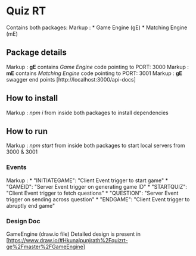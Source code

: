 # Quiz RT 
Contains both packages: 
Markup : * Game Engine (gE) 
         * Matching Engine (mE) 
 
## Package details
Markup : __gE__ contains _Game Engine_ code pointing to PORT: 3000 
Markup : __mE__ contains _Matching Engine_ code pointing to PORT: 3001 
Markup : __gE__ swagger end points [http://localhost:3000/api-docs] 
 
## How to install 
Markup : _npm i_ from inside both packages to install dependencies 
 
## How to run 
Markup : _npm start_ from inside both packages to start local servers from 3000 & 3001  
 
### Events 
Markup : * "INITIATEGAME": "Client Event trigger to start game" 
         * "GAMEID": "Server Event trigger on generating game ID" 
         * "STARTQUIZ": "Client Event trigger to fetch questions" 
         * "QUESTION": "Server Event trigger on sending across question" 
         * "ENDGAME": "Client Event trigger to abruptly end game" 
 
### Design Doc 
GameEngine (draw.io file) 
Detailed design is present in [https://www.draw.io/#Hkunalpunjrath%2Fquizrt-ge%2Fmaster%2FGameEngine] 
